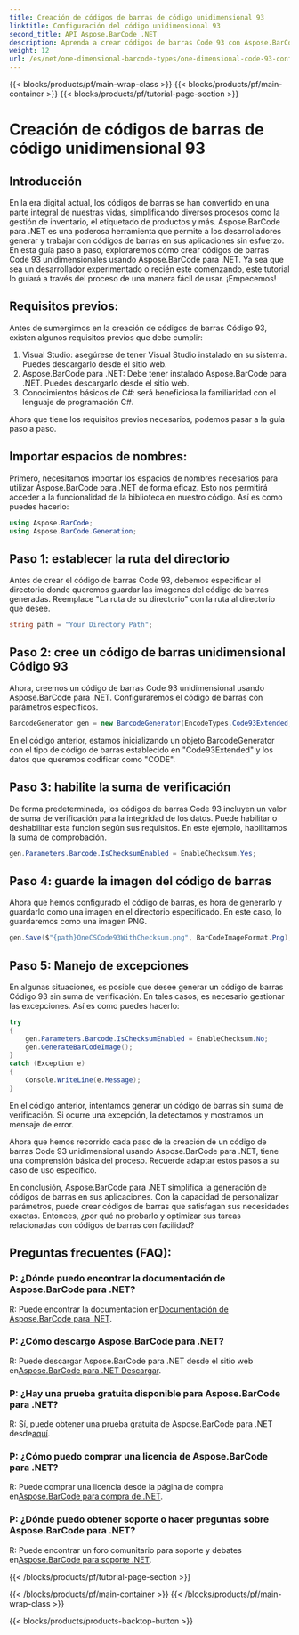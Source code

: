 ```yaml
---
title: Creación de códigos de barras de código unidimensional 93
linktitle: Configuración del código unidimensional 93
second_title: API Aspose.BarCode .NET
description: Aprenda a crear códigos de barras Code 93 con Aspose.BarCode para .NET. Guía paso a paso para la generación de códigos de barras.
weight: 12
url: /es/net/one-dimensional-barcode-types/one-dimensional-code-93-configuration/
---
```


{{< blocks/products/pf/main-wrap-class >}}
{{< blocks/products/pf/main-container >}}
{{< blocks/products/pf/tutorial-page-section >}}

# Creación de códigos de barras de código unidimensional 93


## Introducción

En la era digital actual, los códigos de barras se han convertido en una parte integral de nuestras vidas, simplificando diversos procesos como la gestión de inventario, el etiquetado de productos y más. Aspose.BarCode para .NET es una poderosa herramienta que permite a los desarrolladores generar y trabajar con códigos de barras en sus aplicaciones sin esfuerzo. En esta guía paso a paso, exploraremos cómo crear códigos de barras Code 93 unidimensionales usando Aspose.BarCode para .NET. Ya sea que sea un desarrollador experimentado o recién esté comenzando, este tutorial lo guiará a través del proceso de una manera fácil de usar. ¡Empecemos!

## Requisitos previos:

Antes de sumergirnos en la creación de códigos de barras Código 93, existen algunos requisitos previos que debe cumplir:
1. Visual Studio: asegúrese de tener Visual Studio instalado en su sistema. Puedes descargarlo desde el sitio web.
2. Aspose.BarCode para .NET: Debe tener instalado Aspose.BarCode para .NET. Puedes descargarlo desde el sitio web.
3. Conocimientos básicos de C#: será beneficiosa la familiaridad con el lenguaje de programación C#.

Ahora que tiene los requisitos previos necesarios, podemos pasar a la guía paso a paso.

## Importar espacios de nombres:

Primero, necesitamos importar los espacios de nombres necesarios para utilizar Aspose.BarCode para .NET de forma eficaz. Esto nos permitirá acceder a la funcionalidad de la biblioteca en nuestro código. Así es como puedes hacerlo:

```csharp
using Aspose.BarCode;
using Aspose.BarCode.Generation;
```

## Paso 1: establecer la ruta del directorio

Antes de crear el código de barras Code 93, debemos especificar el directorio donde queremos guardar las imágenes del código de barras generadas. Reemplace "La ruta de su directorio" con la ruta al directorio que desee.

```csharp
string path = "Your Directory Path";
```

## Paso 2: cree un código de barras unidimensional Código 93

Ahora, creemos un código de barras Code 93 unidimensional usando Aspose.BarCode para .NET. Configuraremos el código de barras con parámetros específicos.

```csharp
BarcodeGenerator gen = new BarcodeGenerator(EncodeTypes.Code93Extended, "CODE");
```

En el código anterior, estamos inicializando un objeto BarcodeGenerator con el tipo de código de barras establecido en "Code93Extended" y los datos que queremos codificar como "CODE".

## Paso 3: habilite la suma de verificación

De forma predeterminada, los códigos de barras Code 93 incluyen un valor de suma de verificación para la integridad de los datos. Puede habilitar o deshabilitar esta función según sus requisitos. En este ejemplo, habilitamos la suma de comprobación.

```csharp
gen.Parameters.Barcode.IsChecksumEnabled = EnableChecksum.Yes;
```

## Paso 4: guarde la imagen del código de barras

Ahora que hemos configurado el código de barras, es hora de generarlo y guardarlo como una imagen en el directorio especificado. En este caso, lo guardaremos como una imagen PNG.

```csharp
gen.Save($"{path}OneCSCode93WithChecksum.png", BarCodeImageFormat.Png);
```

## Paso 5: Manejo de excepciones

En algunas situaciones, es posible que desee generar un código de barras Código 93 sin suma de verificación. En tales casos, es necesario gestionar las excepciones. Así es como puedes hacerlo:

```csharp
try
{
    gen.Parameters.Barcode.IsChecksumEnabled = EnableChecksum.No;
    gen.GenerateBarCodeImage();
}
catch (Exception e)
{
    Console.WriteLine(e.Message);
}
```

En el código anterior, intentamos generar un código de barras sin suma de verificación. Si ocurre una excepción, la detectamos y mostramos un mensaje de error.

Ahora que hemos recorrido cada paso de la creación de un código de barras Code 93 unidimensional usando Aspose.BarCode para .NET, tiene una comprensión básica del proceso. Recuerde adaptar estos pasos a su caso de uso específico.

En conclusión, Aspose.BarCode para .NET simplifica la generación de códigos de barras en sus aplicaciones. Con la capacidad de personalizar parámetros, puede crear códigos de barras que satisfagan sus necesidades exactas. Entonces, ¿por qué no probarlo y optimizar sus tareas relacionadas con códigos de barras con facilidad?

## Preguntas frecuentes (FAQ):

### P: ¿Dónde puedo encontrar la documentación de Aspose.BarCode para .NET?
 R: Puede encontrar la documentación en[Documentación de Aspose.BarCode para .NET](https://reference.aspose.com/barcode/net/).

### P: ¿Cómo descargo Aspose.BarCode para .NET?
 R: Puede descargar Aspose.BarCode para .NET desde el sitio web en[Aspose.BarCode para .NET Descargar](https://releases.aspose.com/barcode/net/).

### P: ¿Hay una prueba gratuita disponible para Aspose.BarCode para .NET?
 R: Sí, puede obtener una prueba gratuita de Aspose.BarCode para .NET desde[aquí](https://releases.aspose.com/).

### P: ¿Cómo puedo comprar una licencia de Aspose.BarCode para .NET?
 R: Puede comprar una licencia desde la página de compra en[Aspose.BarCode para compra de .NET](https://purchase.aspose.com/buy).

### P: ¿Dónde puedo obtener soporte o hacer preguntas sobre Aspose.BarCode para .NET?
 R: Puede encontrar un foro comunitario para soporte y debates en[Aspose.BarCode para soporte .NET](https://forum.aspose.com/c/barcode/13).

{{< /blocks/products/pf/tutorial-page-section >}}

{{< /blocks/products/pf/main-container >}}
{{< /blocks/products/pf/main-wrap-class >}}

{{< blocks/products/products-backtop-button >}}
